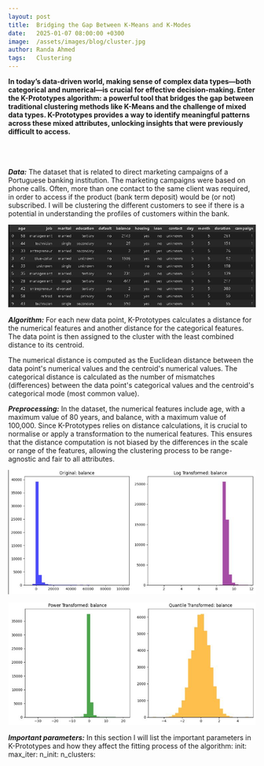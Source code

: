 ```yaml
---
layout: post
title:  Bridging the Gap Between K-Means and K-Modes
date:   2025-01-07 08:00:00 +0300
image:  /assets/images/blog/cluster.jpg
author: Randa Ahmed
tags:   Clustering
---
```


**In today’s data-driven world, making sense of complex data types—both categorical and numerical—is crucial for effective decision-making. Enter the K-Prototypes algorithm: a powerful tool that bridges the gap between traditional clustering methods like K-Means and the challenge of mixed data types. K-Prototypes provides a way to identify meaningful patterns across these mixed attributes, unlocking insights that were previously difficult to access.**

<br><br><br>
***Data:*** The dataset that is related to direct marketing campaigns of a Portuguese banking institution. The marketing campaigns were based on phone calls. Often, more than one contact to the same client was required, in order to access if the product (bank term deposit) would be (or not) subscribed. I will be clustering the different customers to see if there is a potential in understanding the profiles of customers within the bank.

<p style="text-align: center;">
  <img src="/assets/images/blog/data-clustering.jpg" alt="Additional image description">
</p>

***Algorithm:*** For each new data point, K-Prototypes calculates a distance for the numerical features and another distance for the categorical features. The data point is then assigned to the cluster with the least combined distance to its centroid.

The numerical distance is computed as the Euclidean distance between the data point's numerical values and the centroid's numerical values. The categorical distance is calculated as the number of mismatches (differences) between the data point's categorical values and the centroid's categorical mode (most common value).

***Preprocessing:*** In the dataset, the numerical features include age, with a maximum value of 80 years, and balance, with a maximum value of 100,000. Since K-Prototypes relies on distance calculations, it is crucial to normalise or apply a transformation to the numerical features. This ensures that the distance computation is not biased by the differences in the scale or range of the features, allowing the clustering process to be range-agnostic and fair to all attributes.

<p style="text-align: center;">
  <img src="/assets/images/blog/transformations1.jpg" alt="Additional image description">
</p>
<p style="text-align: center;">
  <img src="/assets/images/blog/transformations2.jpg" alt="Additional image description">
</p>

***Important parameters:*** In this section I will list the important parameters in K-Prototypes and how they affect the fitting process of the algorithm: 
init:
max_iter:
n_init:
n_clusters:



<!-- ***Data:*** The dataset that is related to direct marketing campaigns of a Portuguese banking institution. The marketing campaigns were based on phone calls. Often, more than one contact to the same client was required, in order to access if the product (bank term deposit) would be (or not) subscribed. I will be clustering the different customers to see if there is a potential in understanding the profiles of customers within the bank.

***Algorithm:*** Although K-Prototypes can handle both numerical and categorical variables, it depends on distances between the data points. This means that the features with the highest value ranges could be more inflencial on the algorithm and hence the need for the preprocessing steps.

***Preprocessing:*** The numerical features in the dataset range from age with maximum of 80 years, and balance that has 100k maximum value. K-Prototypes depends on distance calculation and hence there is a need for normalisation or applying a transformation that allows the distance calcuation to be range agnostic. 

***Number of clusters:*** I used two measures to decide the number of clusters:  -->

